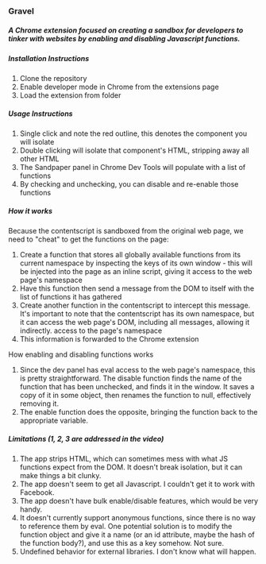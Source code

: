 ### Gravel
##### A Chrome extension focused on creating a sandbox for developers to tinker with websites by enabling and disabling Javascript functions.

##### Installation Instructions
1. Clone the repository
2. Enable developer mode in Chrome from the extensions page
3. Load the extension from folder

##### Usage Instructions
1. Single click and note the red outline, this denotes the component you will isolate
2. Double clicking will isolate that component's HTML, stripping away all other HTML
3. The Sandpaper panel in Chrome Dev Tools will populate with a list of functions
4. By checking and unchecking, you can disable and re-enable those functions

##### How it works
Because the contentscript is sandboxed from the original web page, we need to "cheat" to get the functions on the page:
1. Create a function that stores all globally available functions from its current namespace by inspecting the keys of its own window - this will be injected into the page as an inline script, giving it access to the web page's namespace
2. Have this function then send a message from the DOM to itself with the list of functions it has gathered
3. Create another function in the contentscript to intercept this message. It's important to note that the contentscript has its own namespace, but it can access the web page's DOM, including all messages, allowing it indirectly. access to the page's namespace
4. This information is forwarded to the Chrome extension

How enabling and disabling functions works
1. Since the dev panel has eval access to the web page's namespace, this is pretty straightforward. The disable function finds the name of the function that has been unchecked, and finds it in the window. It saves a copy of it in some object, then renames the function to null, effectively removing it.
2. The enable function does the opposite, bringing the function back to the appropriate variable.

##### Limitations (1, 2, 3 are addressed in the video)
1. The app strips HTML, which can sometimes mess with what JS functions expect from the DOM. It doesn't break isolation, but it can make things a bit clunky.
2. The app doesn't seem to get all Javascript. I couldn't get it to work with Facebook.
3. The app doesn't have bulk enable/disable features, which would be very handy.
4. It doesn't currently support anonymous functions, since there is no way to reference them by eval. One potential solution is to modify the function object and give it a name (or an id attribute, maybe the hash of the function body?), and use this as a key somehow. Not sure.
5. Undefined behavior for external libraries. I don't know what will happen.
